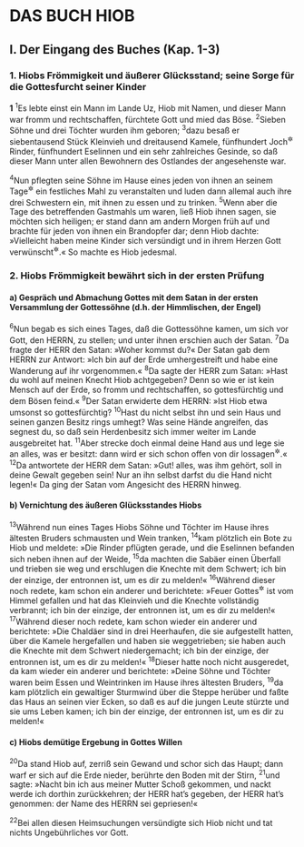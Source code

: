 # DAS BUCH HIOB

## I. Der Eingang des Buches (Kap. 1-3)

### 1. Hiobs Frömmigkeit und äußerer Glücksstand; seine Sorge für die Gottesfurcht seiner Kinder

__1__
<sup>1</sup>Es lebte einst ein Mann im Lande Uz, Hiob mit Namen, und dieser Mann war fromm und rechtschaffen, fürchtete Gott und mied das Böse.
<sup>2</sup>Sieben Söhne und drei Töchter wurden ihm geboren;
<sup>3</sup>dazu besaß er siebentausend Stück Kleinvieh und dreitausend Kamele, fünfhundert Joch<sup title="= Paar">&#x2732;</sup> Rinder, fünfhundert Eselinnen und ein sehr zahlreiches Gesinde, so daß dieser Mann unter allen Bewohnern des Ostlandes der angesehenste war.

<sup>4</sup>Nun pflegten seine Söhne im Hause eines jeden von ihnen an seinem Tage<sup title="= Geburtstage">&#x2732;</sup> ein festliches Mahl zu veranstalten und luden dann allemal auch ihre drei Schwestern ein, mit ihnen zu essen und zu trinken.
<sup>5</sup>Wenn aber die Tage des betreffenden Gastmahls um waren, ließ Hiob ihnen sagen, sie möchten sich heiligen; er stand dann am andern Morgen früh auf und brachte für jeden von ihnen ein Brandopfer dar; denn Hiob dachte: »Vielleicht haben meine Kinder sich versündigt und in ihrem Herzen Gott verwünscht<sup title="d.h. sich von Gott losgesagt">&#x2732;</sup>.« So machte es Hiob jedesmal.

### 2. Hiobs Frömmigkeit bewährt sich in der ersten Prüfung

#### a) Gespräch und Abmachung Gottes mit dem Satan in der ersten Versammlung der Gottessöhne (d.h. der Himmlischen, der Engel)

<sup>6</sup>Nun begab es sich eines Tages, daß die Gottessöhne kamen, um sich vor Gott, den HERRN, zu stellen; und unter ihnen erschien auch der Satan.
<sup>7</sup>Da fragte der HERR den Satan: »Woher kommst du?« Der Satan gab dem HERRN zur Antwort: »Ich bin auf der Erde umhergestreift und habe eine Wanderung auf ihr vorgenommen.«
<sup>8</sup>Da sagte der HERR zum Satan: »Hast du wohl auf meinen Knecht Hiob achtgegeben? Denn so wie er ist kein Mensch auf der Erde, so fromm und rechtschaffen, so gottesfürchtig und dem Bösen feind.«
<sup>9</sup>Der Satan erwiderte dem HERRN: »Ist Hiob etwa umsonst so gottesfürchtig?
<sup>10</sup>Hast du nicht selbst ihn und sein Haus und seinen ganzen Besitz rings umhegt? Was seine Hände angreifen, das segnest du, so daß sein Herdenbesitz sich immer weiter im Lande ausgebreitet hat.
<sup>11</sup>Aber strecke doch einmal deine Hand aus und lege sie an alles, was er besitzt: dann wird er sich schon offen von dir lossagen<sup title="oder: dir fluchen">&#x2732;</sup>.«
<sup>12</sup>Da antwortete der HERR dem Satan: »Gut! alles, was ihm gehört, soll in deine Gewalt gegeben sein! Nur an ihn selbst darfst du die Hand nicht legen!« Da ging der Satan vom Angesicht des HERRN hinweg.

#### b) Vernichtung des äußeren Glücksstandes Hiobs

<sup>13</sup>Während nun eines Tages Hiobs Söhne und Töchter im Hause ihres ältesten Bruders schmausten und Wein tranken,
<sup>14</sup>kam plötzlich ein Bote zu Hiob und meldete: »Die Rinder pflügten gerade, und die Eselinnen befanden sich neben ihnen auf der Weide,
<sup>15</sup>da machten die Sabäer einen Überfall und trieben sie weg und erschlugen die Knechte mit dem Schwert; ich bin der einzige, der entronnen ist, um es dir zu melden!«
<sup>16</sup>Während dieser noch redete, kam schon ein anderer und berichtete: »Feuer Gottes<sup title="d.h. der Blitz">&#x2732;</sup> ist vom Himmel gefallen und hat das Kleinvieh und die Knechte vollständig verbrannt; ich bin der einzige, der entronnen ist, um es dir zu melden!«
<sup>17</sup>Während dieser noch redete, kam schon wieder ein anderer und berichtete: »Die Chaldäer sind in drei Heerhaufen, die sie aufgestellt hatten, über die Kamele hergefallen und haben sie weggetrieben; sie haben auch die Knechte mit dem Schwert niedergemacht; ich bin der einzige, der entronnen ist, um es dir zu melden!«
<sup>18</sup>Dieser hatte noch nicht ausgeredet, da kam wieder ein anderer und berichtete: »Deine Söhne und Töchter waren beim Essen und Weintrinken im Hause ihres ältesten Bruders,
<sup>19</sup>da kam plötzlich ein gewaltiger Sturmwind über die Steppe herüber und faßte das Haus an seinen vier Ecken, so daß es auf die jungen Leute stürzte und sie ums Leben kamen; ich bin der einzige, der entronnen ist, um es dir zu melden!«

#### c) Hiobs demütige Ergebung in Gottes Willen

<sup>20</sup>Da stand Hiob auf, zerriß sein Gewand und schor sich das Haupt; dann warf er sich auf die Erde nieder, berührte den Boden mit der Stirn,
<sup>21</sup>und sagte: »Nacht bin ich aus meiner Mutter Schoß gekommen, und nackt werde ich dorthin zurückkehren; der HERR hat’s gegeben, der HERR hat’s genommen: der Name des HERRN sei gepriesen!«

<sup>22</sup>Bei allen diesen Heimsuchungen versündigte sich Hiob nicht und tat nichts Ungebührliches vor Gott.